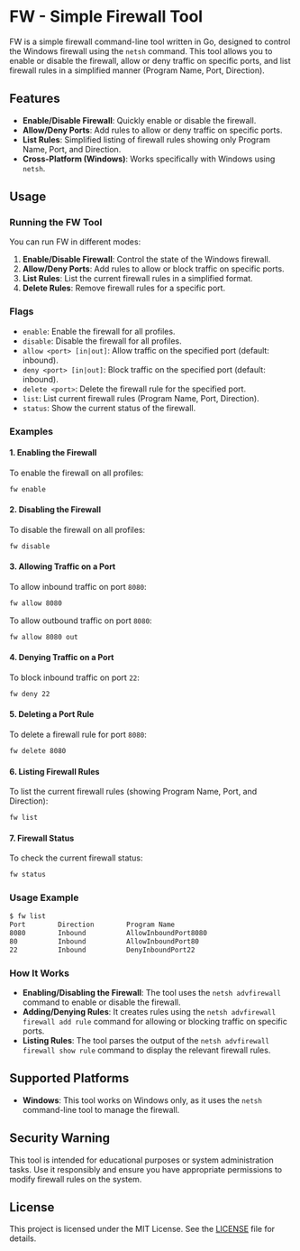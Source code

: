# FW - Simple Firewall Tool

FW is a simple firewall command-line tool written in Go, designed to control the Windows firewall using the `netsh` command. This tool allows you to enable or disable the firewall, allow or deny traffic on specific ports, and list firewall rules in a simplified manner (Program Name, Port, Direction).

## Features

- **Enable/Disable Firewall**: Quickly enable or disable the firewall.
- **Allow/Deny Ports**: Add rules to allow or deny traffic on specific ports.
- **List Rules**: Simplified listing of firewall rules showing only Program Name, Port, and Direction.
- **Cross-Platform (Windows)**: Works specifically with Windows using `netsh`.

## Usage

### Running the FW Tool

You can run FW in different modes:

1. **Enable/Disable Firewall**: Control the state of the Windows firewall.
2. **Allow/Deny Ports**: Add rules to allow or block traffic on specific ports.
3. **List Rules**: List the current firewall rules in a simplified format.
4. **Delete Rules**: Remove firewall rules for a specific port.

### Flags

- `enable`: Enable the firewall for all profiles.
- `disable`: Disable the firewall for all profiles.
- `allow <port> [in|out]`: Allow traffic on the specified port (default: inbound).
- `deny <port> [in|out]`: Block traffic on the specified port (default: inbound).
- `delete <port>`: Delete the firewall rule for the specified port.
- `list`: List current firewall rules (Program Name, Port, Direction).
- `status`: Show the current status of the firewall.

### Examples

#### 1. Enabling the Firewall

To enable the firewall on all profiles:

```bash
fw enable
```

#### 2. Disabling the Firewall

To disable the firewall on all profiles:

```bash
fw disable
```

#### 3. Allowing Traffic on a Port

To allow inbound traffic on port `8080`:

```bash
fw allow 8080
```

To allow outbound traffic on port `8080`:

```bash
fw allow 8080 out
```

#### 4. Denying Traffic on a Port

To block inbound traffic on port `22`:

```bash
fw deny 22
```

#### 5. Deleting a Port Rule

To delete a firewall rule for port `8080`:

```bash
fw delete 8080
```

#### 6. Listing Firewall Rules

To list the current firewall rules (showing Program Name, Port, and Direction):

```bash
fw list
```

#### 7. Firewall Status

To check the current firewall status:

```bash
fw status
```

### Usage Example

```bash
$ fw list
Port        Direction        Program Name
8080        Inbound          AllowInboundPort8080
80          Inbound          AllowInboundPort80
22          Inbound          DenyInboundPort22
```

### How It Works

- **Enabling/Disabling the Firewall**: The tool uses the `netsh advfirewall` command to enable or disable the firewall.
- **Adding/Denying Rules**: It creates rules using the `netsh advfirewall firewall add rule` command for allowing or blocking traffic on specific ports.
- **Listing Rules**: The tool parses the output of the `netsh advfirewall firewall show rule` command to display the relevant firewall rules.

## Supported Platforms

- **Windows**: This tool works on Windows only, as it uses the `netsh` command-line tool to manage the firewall.

## Security Warning

This tool is intended for educational purposes or system administration tasks. Use it responsibly and ensure you have appropriate permissions to modify firewall rules on the system.

## License

This project is licensed under the MIT License. See the [LICENSE](LICENSE) file for details.
